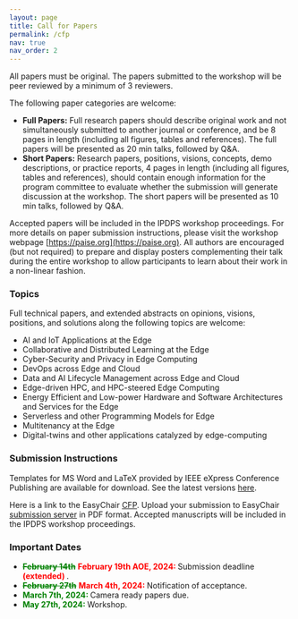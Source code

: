 ```yaml
---
layout: page
title: Call for Papers
permalink: /cfp
nav: true
nav_order: 2
---
```


All papers must be original.
The papers submitted to the workshop will be peer reviewed by a minimum of 3 reviewers.

The following paper categories are welcome:
* **Full Papers:** Full research papers should describe original work and not simultaneously submitted to another journal or conference, and be 8 pages in length (including all figures, tables and references). The full papers will be presented as 20 min talks, followed by Q&A.
* **Short Papers:** Research papers, positions, visions, concepts, demo descriptions, or practice reports, 4 pages in length  (including all figures, tables and references), should contain enough information for the program committee to evaluate whether the submission will generate discussion at the workshop. The short papers will be presented as 10 min talks, followed by Q&A. 

Accepted papers will be included in the IPDPS workshop proceedings. For more details on paper submission instructions, please visit the workshop webpage [https://paise.org](https://paise.org). All authors are encouraged (but not required) to prepare and display posters complementing their talk during the entire workshop to allow participants to learn about their work in a non-linear fashion.

### Topics

Full technical papers, and extended abstracts on opinions, visions, positions, and solutions along the following topics are welcome:
* AI and IoT Applications at the Edge
* Collaborative and Distributed Learning at the Edge
* Cyber-Security and Privacy in Edge Computing
* DevOps across Edge and Cloud
* Data and AI Lifecycle Management across Edge and Cloud
* Edge-driven HPC, and HPC-steered Edge Computing
* Energy Efficient and Low-power Hardware and Software Architectures and Services for the Edge
* Serverless and other Programming Models for Edge
* Multitenancy at the Edge
* Digital-twins and other applications catalyzed by edge-computing


### Submission Instructions

Templates for MS Word and LaTeX provided by IEEE eXpress Conference Publishing are available for
download.
See the latest versions <a href="https://www.ieee.org/conferences_events/conferences/publishing/templates.html">here</a>.

Here is a link to the EasyChair <a href="https://easychair.org/cfp/PAISE2024">CFP</a>. Upload
your submission to
EasyChair <a href="https://easychair.org/conferences/?conf=paise2024">submission server</a> in
PDF format. Accepted
manuscripts will be included in the IPDPS workshop proceedings.

### Important Dates

* <b style="color:green;text-decoration:line-through;"> February 14th</b> <b style="color:red;"> February 19th AOE, 2024: </b> Submission deadline <b style="color:red;"> (extended) </b>.
* <b style="color:green;text-decoration: line-through;"> February 27th</b> <b style="color:red;"> March 4th, 2024: </b>Notification of acceptance.
* <b style="color:green;"> March 7th, 2024: </b> Camera ready papers due.
* <b style="color:green;"> May 27th, 2024: </b> Workshop.

